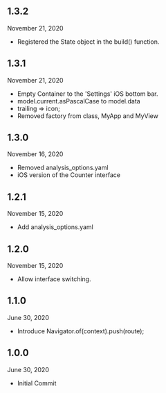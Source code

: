 ## 1.3.2
 November 21, 2020
- Registered the State object in the build() function.

## 1.3.1
 November 21, 2020
- Empty Container to the 'Settings' iOS bottom bar.
- model.current.asPascalCase to model.data
- trailing => icon;
- Removed factory from class, MyApp and MyView

## 1.3.0
 November 16, 2020
- Removed analysis_options.yaml
- iOS version of the Counter interface

## 1.2.1
 November 15, 2020
- Add analysis_options.yaml

## 1.2.0
 November 15, 2020
- Allow interface switching.

## 1.1.0
 June 30, 2020
- Introduce Navigator.of(context).push(route);

## 1.0.0
 June 30, 2020
- Initial Commit

